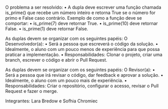 O problema a ser resolvido:
• A dupla deve escrever uma função chamada is_prime() que recebe um número inteiro e retorna True se o número for primo e False caso contrário.
Exemplo de como a função deve se comportar:
• is_prime(7) deve retornar True.
• is_prime(10) deve retornar False.
• is_prime(1) deve retornar False.

As duplas devem se organizar com os seguintes papéis:
O Desenvolvedor(a):
• Será a pessoa que escreverá o código da solução.
• Idealmente, o aluno com um pouco menos de experiência para que possa praticar a implementação.
• Responsabilidades: Clonar o projeto, criar uma branch, escrever o código e abrir o Pull Request.

As duplas devem se organizar com os seguintes papéis:
O Revisor(a):
• Será a pessoa que irá revisar o código, dar feedback e aprovar a solução.
• Idealmente, o aluno com um pouco mais de experiência.
• Responsabilidades: Criar o repositório, configurar o acesso, revisar o Pull Request e fazer o merge.

Integrantes: Lara Bredow e Sofhia Chromiec
